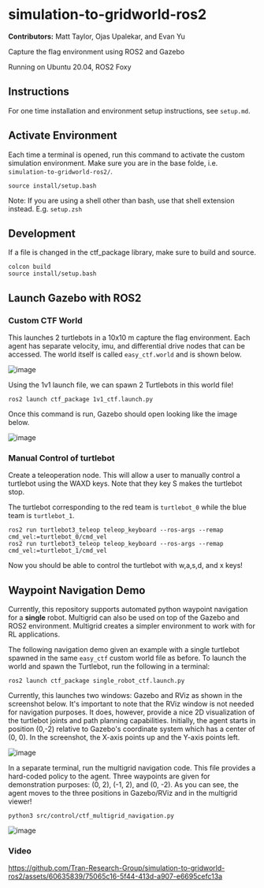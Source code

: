 # simulation-to-gridworld-ros2

**Contributors:** Matt Taylor, Ojas Upalekar, and Evan Yu

Capture the flag environment using ROS2 and Gazebo

Running on Ubuntu 20.04, ROS2 Foxy

## Instructions

For one time installation and environment setup instructions, see `setup.md`.

## Activate Environment

Each time a terminal is opened, run this command to activate the custom simulation environment. Make sure you are in the base folde, i.e. `simulation-to-gridworld-ros2/`. 

```
source install/setup.bash
```

Note: If you are using a shell other than bash, use that shell extension instead. E.g. `setup.zsh`

## Development 

If a file is changed in the ctf_package library, make sure to build and source.

```
colcon build
source install/setup.bash
```

## Launch Gazebo with ROS2

### Custom CTF World

This launches 2 turtlebots in a 10x10 m capture the flag environment. Each agent has separate velocity, imu, and differential drive nodes that can be accessed. The world itself is called `easy_ctf.world` and is shown below. 

![image](https://user-images.githubusercontent.com/60635839/234325191-275a4aab-5fe7-4ea7-b240-bdff2d713bf7.png)


Using the 1v1 launch file, we can spawn 2 Turtlebots in this world file!

```
ros2 launch ctf_package 1v1_ctf.launch.py
```

Once this command is run, Gazebo should open looking like the image below.

![image](https://user-images.githubusercontent.com/60635839/234327772-f381fcde-ae14-416e-be42-1e2b1df1cabe.png)


### Manual Control of turtlebot

Create a teleoperation node. This will allow a user to manually control a turtlebot using the WAXD keys. Note that they key S makes the turtlebot stop.

The turtlebot corresponding to the red team is `turtlebot_0` while the blue team is `turtlebot_1`.

```
ros2 run turtlebot3_teleop teleop_keyboard --ros-args --remap cmd_vel:=turtlebot_0/cmd_vel
ros2 run turtlebot3_teleop teleop_keyboard --ros-args --remap cmd_vel:=turtlebot_1/cmd_vel
```
Now you should be able to control the turtlebot with w,a,s,d, and x keys!


## Waypoint Navigation Demo

Currently, this repository supports automated python waypoint navigation for a **single** robot. Multigrid can also be used on top of the Gazebo and ROS2 environment. Multigrid creates a simpler environment to work with for RL applications.


The following navigation demo given an example with a single turtlebot spawned in the same `easy_ctf` custom world file as before. To launch the world and spawn the Turtlebot, run the following in a terminal:


`ros2 launch ctf_package single_robot_ctf.launch.py`

Currently, this launches two windows: Gazebo and RViz as shown in the screenshot below. It's important to note that the RViz window is not needed for navigation purposes. It does, however, provide a nice 2D visualization of the turtlebot joints and path planning capabilities. Initially, the agent starts in position (0,-2) relative to Gazebo's coordinate system which has a center of (0, 0). In the screenshot, the X-axis points up and the Y-axis points left.

![image](https://github.com/Tran-Research-Group/simulation-to-gridworld-ros2/assets/60635839/1636b86a-ae55-4242-bf64-5375c700fab6)

In a separate terminal, run the multigrid navigation code. This file provides a hard-coded policy to the agent. Three waypoints are given for demonstration purposes: (0, 2), (-1, 2), and (0, -2). As you can see, the agent moves to the three positions in Gazebo/RViz and in the multigrid viewer! 

`python3 src/control/ctf_multigrid_navigation.py`

![image](https://github.com/Tran-Research-Group/simulation-to-gridworld-ros2/assets/60635839/2b426104-2069-4e73-a0f2-74e854de088e)

### Video

https://github.com/Tran-Research-Group/simulation-to-gridworld-ros2/assets/60635839/75065c16-5f44-413d-a907-e6695cefc13a

<!-- ### Action Space

TODO: Update documentation for RL use case once ROS/Gazebo and navigation framework is complete

The Turtlebot itself requires x, y, z positions and roll, pitch, and yaw orientations. Because the robot essentially works in a 2D top-down plane, the only actions that matter are x and y position along with yaw.

$$A(s) = \{x, y, \psi\}$$

ROS2 requires us to work with Quaternions in place of Euler angles, so the representation of the action space in terms of quaternions is:

TODO: Talk more about quaternions

$$A(s) = \{x, y, ?\}$$ -->

